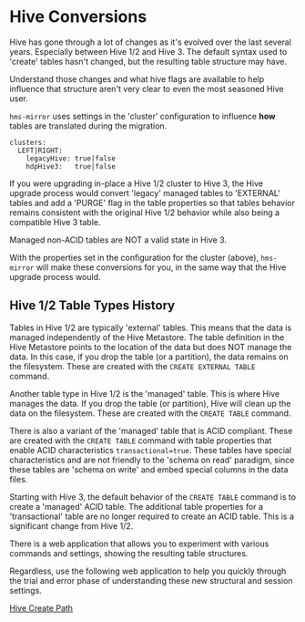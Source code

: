 # Hive Conversions

Hive has gone through a lot of changes as it's evolved over the last several years.
Especially between Hive 1/2 and Hive 3.  The default syntax used to 'create' tables
hasn't changed, but the resulting table structure may have.

Understand those changes and what hive flags are available to help influence that structure
aren't very clear to even the most seasoned Hive user.

`hms-mirror` uses settings in the 'cluster' configuration to influence **how** tables are translated
during the migration.

```
clusters:
  LEFT|RIGHT:
    legacyHive: true|false
    hdpHive3:   true|false
```

If you were upgrading in-place a Hive 1/2 cluster to Hive 3, the Hive upgrade process would convert 'legacy' managed 
tables to 'EXTERNAL' tables and add a 'PURGE' flag in the table properties so that tables behavior remains 
consistent with the original Hive 1/2 behavior while also being a compatible Hive 3 table.

Managed non-ACID tables are NOT a valid state in Hive 3.  

With the properties set in the configuration for the cluster (above), `hms-mirror` will make these conversions for you, in the same way that the Hive upgrade process would.

## Hive 1/2 Table Types History

Tables in Hive 1/2 are typically 'external' tables.  This means that the data is managed independently
of the Hive Metastore.  The table definition in the Hive Metastore points to the location of the data but does NOT
manage the data.  In this case, if you drop the table (or a partition), the data remains on the filesystem. 
These are created with the `CREATE EXTERNAL TABLE` command.

Another table type in Hive 1/2 is the 'managed' table.  This is where Hive manages the data.  If you drop the table 
(or partition), Hive will clean up the data on the filesystem.  These are created with the `CREATE TABLE` command.

There is also a variant of the 'managed' table that is ACID compliant.  These are created with the `CREATE TABLE` 
command with table properties that enable ACID characteristics `transactional=true`.  These tables have special 
characteristics and are not friendly to the 'schema on read' paradigm, since these tables are 'schema on write' and 
embed special columns in the data files.

Starting with Hive 3, the default behavior of the `CREATE TABLE` command is to create a 'managed' ACID table.  The 
additional table properties for a 'transactional' table are no longer required to create an ACID table.  This is a
significant change from Hive 1/2.

There is a web application that allows you to experiment with various
commands and settings, showing the resulting table structures.

Regardless, use the following web application to help you quickly through the trial and error
phase of understanding these new structural and session settings.

[Hive Create Path](https://dstreev.github.io/hive/create_path.html)